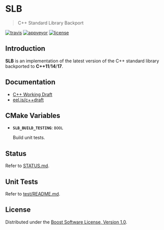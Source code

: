 # SLB

> C++ Standard Library Backport

[![travis][badge.travis]][travis]
[![appveyor][badge.appveyor]][appveyor]
[![license][badge.license]][license]

[badge.travis]: https://travis-ci.org/mpark/slb.svg?branch=master
[badge.appveyor]: https://ci.appveyor.com/api/projects/status/github/mpark/slb?branch=master&svg=true
[badge.license]: https://img.shields.io/badge/license-boost-blue.svg

[travis]: https://travis-ci.org/mpark/slb
[appveyor]: https://ci.appveyor.com/project/mpark/slb
[license]: https://github.com/mpark/slb/blob/master/LICENSE.md

## Introduction

__SLB__ is an implementation of the latest version of the C++ standard library
backported to __C++11__/__14__/__17__.

## Documentation

  - [C++ Working Draft](https://wg21.link/standard)
  - [eel.is/c++draft](http://eel.is/c++draft)

## CMake Variables

  - __`SLB_BUILD_TESTING`__: `BOOL`

    Build unit tests.

## Status

Refer to [STATUS.md](STATUS.md).

## Unit Tests

Refer to [test/README.md](test/README.md).

## License

Distributed under the [Boost Software License, Version 1.0](LICENSE.md).
